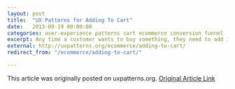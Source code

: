 ```yaml
---
layout: post
title:  "UX Patterns for Adding To Cart"
date:   2013-09-19 00:00:00
categories: user-experience patterns cart ecommerce conversion funnel
excerpt: Any time a customer wants to buy something, they need to add it to their cart. But what happens when the user clicks that magical button?
external: http://uxpatterns.org/ecommerce/adding-to-cart/
redirect_from: "/ecommerce/adding-to-cart/"

---
```


This article was originally posted on uxpatterns.org. [Original Article Link](http://uxpatterns.org/ecommerce/adding-to-cart/)
<!--
- Which now redirects here.

Any time a customer wants to buy something, they need to add it to their cart. But what happens when the user clicks that magical button? I sought out several options and have laid them out for you. Most of the sites I checked used one of two strategies for confirming something was added to the shopping cart.

Keep Customers on the Page

Usually paired up with some related items the customer could buy, I found most online retailers used some sort of inline confirmation that something was added to the cart. Often, this was an overlay of some sort, but Walmart stands out here for actually moving the page content down to make way for a confirmation message and related products.

This helps the user retain the knowledge of where they are in the site and encourages additional purchases.

Threadless has a cute cart character and a confirmation overlay
Threadless has a cute cart character and a confirmation overlay
Autozone uses s simple confirmation message
Autozone uses s simple confirmation message
On the product detail page, Walmart pushes the details down to make way for confirmation and related items.
On the product detail page, Walmart pushes the details down to make way for confirmation and related items.

On a product list page, Walmart drops the cart down when something is added to it.
On a product list page, Walmart drops the cart down when something is added to it.
JCP causes their cart to drop down when something is added.
JCP causes their cart to drop down when something is added.
Gap uses a dropdown cart that appears when something is added.
Gap uses a dropdown cart that appears when something is added.

Dillards shows us its shopping cart in a modal with too much empty space.
Dillards shows us its shopping cart in a modal with too much empty space.
Bestbuy gives a confirmation overlay with some add-on products.
Bestbuy gives a confirmation overlay with some add-on products.
Target handles adding to cart with a confirmation and related items in an overlay.
Target handles adding to cart with a confirmation and related items in an overlay.

Amazon.Com's mobile app keeps it simple.
Amazon.Com’s mobile app keeps it simple.
Lowes gives us a simple add to cart overlay
Lowes gives us a simple add to cart overlay
Home Depot has an add-to-cart dialog packed with related items.
Home Depot has an add-to-cart dialog packed with related items.


Straight to Cart

A second option in wide use is to take the user straight to the cart page after adding to cart. This may decrease abandonment rates (anyone have data to back this up?), but takes the user out of the context of shopping for items and places them at the checkout. If they intend to buy more than one item, they may have to retrace their steps a little.

This option may work well if your site sells expensive items or your customers typically only buy one item at a time.

Amazon drops users straight into their cart, but related items are everywhere.
Amazon drops users straight into their cart, but related items are everywhere.
Apple sends customers straight to the cart
Apple sends customers straight to the cart
Dell, after making users run a gauntlet of upsells, mercifully drops users on the cart page
Dell, after making users run a gauntlet of upsells, mercifully drops users on the cart page

Newegg drops the user on a confirmation page for upselling.
Newegg drops the user on a confirmation page for upselling.
Think Geek plops people who added to cart on the cart page.
Think Geek plops people who added to cart on the cart page.

Breaking the mold

Icon Dock uses a drag-and-drop cart interface
Icon Dock uses a drag-and-drop cart interface
A couple of patterns are out there that are different than the standard UX designs above. Firstly, [Amazon.com](http://www.amazon.com) pioneered ([and patented](http://en.wikipedia.org/wiki/1-Click)) one-click purchases which allow you to skip the cart altogether, provided you already have an account set up for it. Also, [icondock](http://icondock.com/) uses a drag-and drop cart that forgoes the add to cart button and everything with it in favor of a side box that acts like the cart. This works for them because of the simple nature of their products.

Summary

On sites selling fewer items, or higher-priced, but customized items, it may make sense to just kick the user straight to the cart/checkout page, in an attempt to avoid cart abandonment. However, as we see on sites with a larger breadth of items, perhaps a one-item purchase isn’t as desirable, so upselling must take place to increase average order value at the risk of higher abandonment rates.

Similar article

[UX FTW: What Happens When You Add an Item to Your Cart?](http://www.aidanbryant.com/post/37053391376/ux-ftw-what-happens-when-you-add-an-item-to-your-cart)
-->
